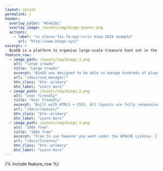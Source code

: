 ```yaml
---
layout: splash
permalink: /
header:
  overlay_color: "#5e616c"
  overlay_image: /assets/img/biogo_banner.png
  actions:
    - label: "<i class='fas fa-eye'></i> View 2019 example"
      url: "http://www.biogo.xyz/"
excerpt: >
  BioGO is a platform to organise large-scale treasure hunt out in the wild. Intitally developped for biological stuffs. 
feature_row:
  - image_path: /assets/img/biogo_1.png
    alt: "large crowds"
    title: "Large crowds"
    excerpt: "BioGO was designed to be able to manage hundreds of players at once."
    url: "/docs/use_manager/"
    btn_class: "btn--primary"
    btn_label: "Learn more"
  - image_path: /assets/img/biogo_2.png
    alt: "user firendly"
    title: "User friendly"
    excerpt: "Built with HTML5 + CSS3. All layouts are fully responsive with helpers to augment your content."
    url: "/docs/layouts/"
    btn_class: "btn--primary"
    btn_label: "Learn more"
  - image_path: /assets/img/biogo_3.png
    alt: "100% free"
    title: "100% free"
    excerpt: "Free to use however you want under the APACHE License. Clone it, fork it, customize it... whatever!"
    url: "/docs/licence/"
    btn_class: "btn--primary"
    btn_label: "Learn more"      
---
```


{% include feature_row %}